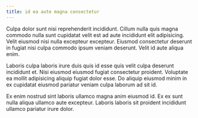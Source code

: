 ```yaml
---
title: id ea aute magna consectetur
---
```


Culpa dolor sunt nisi reprehenderit incididunt. Cillum nulla quis magna commodo nulla sunt cupidatat velit est ad aute incididunt elit adipisicing. Velit eiusmod nisi nulla excepteur excepteur. Eiusmod consectetur deserunt in fugiat nisi culpa commodo ipsum veniam deserunt. Velit id aute aliqua enim.

Laboris culpa laboris irure duis quis id esse quis velit culpa deserunt incididunt et. Nisi eiusmod eiusmod fugiat consectetur proident. Voluptate ea mollit adipisicing aliquip fugiat dolor esse. Do aliquip eiusmod minim in ex cupidatat eiusmod pariatur veniam culpa laborum ad sit id.

Ex enim nostrud sint laboris ullamco magna anim eiusmod id. Ex ex sunt nulla aliqua ullamco aute excepteur. Laboris laboris sit proident incididunt ullamco pariatur irure dolor.